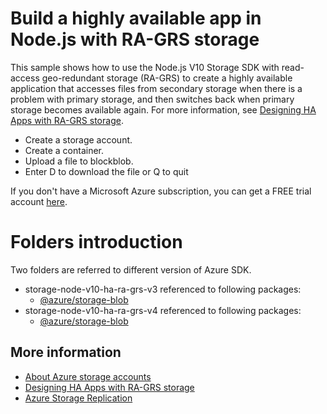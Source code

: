 # Build a highly available app in Node.js with RA-GRS storage

This sample shows how to use the Node.js V10 Storage SDK with read-access geo-redundant storage (RA-GRS) to create a highly available application that accesses files from secondary storage when there is a problem with primary storage, and then switches back when primary storage becomes available again. For more information, see [Designing HA Apps with RA-GRS storage](https://docs.microsoft.com/azure/storage/common/storage-designing-ha-apps-with-ragrs).

* Create a storage account.
* Create a container.
* Upload a file to blockblob.
* Enter D to download the file or Q to quit

If you don't have a Microsoft Azure subscription, you can get a FREE trial account <a href="http://go.microsoft.com/fwlink/?LinkId=330212">here</a>.

# Folders introduction

Two folders are referred to different version of Azure SDK.
* storage-node-v10-ha-ra-grs-v3 referenced to following packages:
  * [@azure/storage-blob](https://www.npmjs.com/package/@azure/storage-blob/v/10.3.0)
* storage-node-v10-ha-ra-grs-v4 referenced to following packages:
  * [@azure/storage-blob](https://www.npmjs.com/package/@azure/storage-blob/v/12.0.0-preview.2)

## More information

- [About Azure storage accounts](https://docs.microsoft.com/azure/storage/storage-create-storage-account)
- [Designing HA Apps with RA-GRS storage](https://docs.microsoft.com/azure/storage/common/storage-designing-ha-apps-with-ragrs)
- [Azure Storage Replication](https://docs.microsoft.com/azure/storage/storage-redundancy)